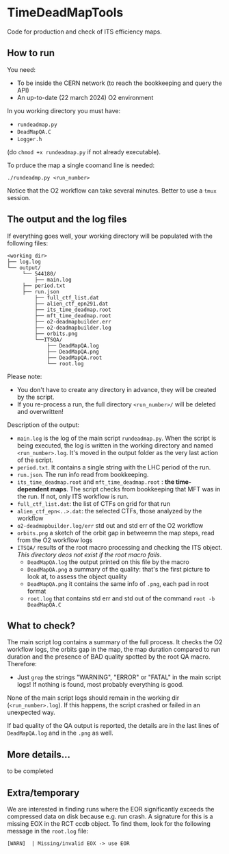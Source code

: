 # TimeDeadMapTools
Code for production and check of ITS efficiency maps.

## How to run

You need:
+ To be inside the CERN network (to reach the bookkeeping and query the API)
+ An up-to-date (22 march 2024) O2 environment


In you working directory you must have:
+ `rundeadmap.py`
+ `DeadMapQA.C`
+ `Logger.h`

(do `chmod +x rundeadmap.py` if not already executable).

To prduce the map a single coomand line is needed:

```
./rundeadmp.py <run_number>
```

Notice that the O2 workflow can take several minutes. Better to use a `tmux` session.

## The output and the log files

If everything goes well, your working directory will be populated with the following files:
```
<working dir>
├── log.log
└── output/
     └── 544180/
         ├── main.log
	 ├── period.txt
	 ├── run.json
         ├── full_ctf_list.dat
         ├── alien_ctf_epn291.dat
         ├── its_time_deadmap.root
         ├── mft_time_deadmap.root
         ├── o2-deadmapbuilder.err
         ├── o2-deadmapbuilder.log
         ├── orbits.png
         └──ITSQA/
             ├── DeadMapQA.log
             ├── DeadMapQA.png
             ├── DeadMapQA.root
             └── root.log
```

Please note:
+ You don't have to create any directory in advance, they will be created by the script.
+ If you re-process a run, the full directory `<run_number>/` will be deleted and overwritten!

Description of the output:
+ `main.log` is the log of the main script `rundeadmap.py`. When the script is being executed, the log is written in the working directory and named `<run_number>.log`. It's moved in the output folder as the very last action of the script.
+ `period.txt`. It contains a single string with the LHC period of the run.
+ `run.json`. The run info read from bookkeeping.
+ `its_time_deadmap.root` and `mft_time_deadmap.root` : **the time-dependent maps**. The script checks from bookkeeping that MFT was in the run. If not, only ITS workflow is run. 
+ `full_ctf_list.dat`: the list of CTFs on grid for that run
+ `alien_ctf_epn<..>.dat`: the selected CTFs, those analyzed by the workflow
+ `o2-deadmapbuilder.log/err` std out and std err of the O2 workflow
+ `orbits.png` a sketch of the orbit gap in betweemn the map steps, read from the O2 workflow logs
+ `ITSQA/` results of the root macro processing and checking the ITS object. *This directory deos not exist if the root macro fails*.
    + `DeadMapQA.log` the output printed on this file by the macro
    + `DeadMapQA.png` a summary of the quality: that's the first picture to look at, to assess the object quality
    + `DeadMapQA.png` it contains the same info of `.png`, each pad in root format
    + `root.log` that contains std err and std out of the command `root -b DeadMapQA.C`


## What to check?

The main script log contains a summary of the full process. It checks the O2 workflow logs, the orbits gap in the map, the map duration compared to run duration and the presence of BAD quality spotted by the root QA macro. Therefore:

+ Just `grep` the strings "WARNING", "ERROR" or "FATAL" in the main script logs! If nothing is found, most probably everything is good.

None of the main script logs should remain in the working dir (`<run_number>.log`). If this happens, the script crashed or failed in an unexpected way.


If bad quality of the QA output is reported, the details are in the last lines of `DeadMapQA.log` and in the `.png` as well. 

## More details...

to be completed 

## Extra/temporary

We are interested in finding runs where the EOR significantly exceeds the compressed data on disk because e.g. run crash. A signature for this is a missing EOX in the RCT ccdb object. To find them, look for the following message in the `root.log` file:

```
[WARN]  | Missing/invalid EOX -> use EOR
```